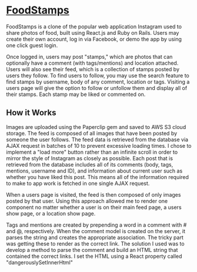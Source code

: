 # [FoodStamps](http://www.foodstamps.io)

FoodStamps is a clone of the popular web application Instagram used to share photos of food, built using React.js and Ruby on Rails.  Users may create their own account, log in via Facebook, or demo the app by using one click guest login.

Once logged in, users may post "stamps," which are photos that can optionally have a comment (with tags/mentions) and location attached. Users will also see their feed, which is a collection of stamps posted by users they follow.  To find users to follow, you may use the search feature to find stamps by username, body of any comment, location or tags. Visiting a users page will give the option to follow or unfollow them and display all of their stamps.  Each stamp may be liked or commented on.

## How it Works

Images are uploaded using the Paperclip gem and saved to AWS S3 cloud storage.  The feed is composed
of all images that have been posted by someone the user follows.  The feed data is retrieved from the
database via AJAX request in batches of 10 to prevent excessive loading times.  I chose to implement a "load more" button rather than an infinite scroll in order to mirror the style of Instagram as closely as possible. Each post that is retrieved from the database includes all of its comments (body, tags, mentions, username and ID), and information about current user such as whether you have liked this post.  This means all of the information required to make to app work is fetched in one single AJAX request.

When a users page is visited, the feed is then composed of only images posted by that user. Using this approach allowed me to render one component no matter whether a user is on their main feed page, a users show page, or a location show page.

Tags and mentions are created by prepending a word in a comment with # and @, respectively.  When the comment model is created on the server, it parses the string and creates the appropriate association.
The tricky part was getting these to render as the correct link.  The solution I used was to develop a method to parse the comment and build an HTML string that contained the correct links. I set the HTML using a React property called "dangerouslySetInnerHtml"
